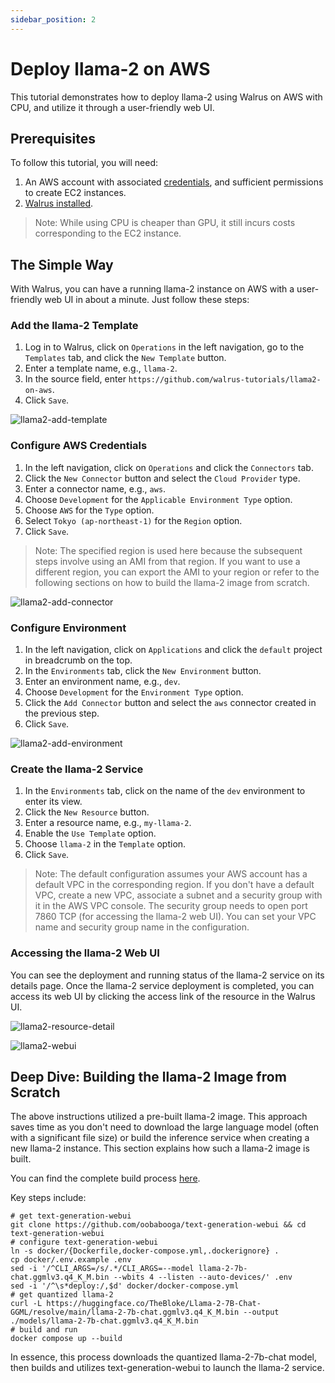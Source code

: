 ```yaml
---
sidebar_position: 2
---
```


# Deploy llama-2 on AWS

This tutorial demonstrates how to deploy llama-2 using Walrus on AWS with CPU, and utilize it through a user-friendly web UI.

## Prerequisites

To follow this tutorial, you will need:

1. An AWS account with associated [credentials](https://docs.aws.amazon.com/general/latest/gr/aws-sec-cred-types.html), and sufficient permissions to create EC2 instances.
2. [Walrus installed](/deploy/standalone).

> Note:
> While using CPU is cheaper than GPU, it still incurs costs corresponding to the EC2 instance.

## The Simple Way

With Walrus, you can have a running llama-2 instance on AWS with a user-friendly web UI in about a minute. Just follow these steps:

### Add the llama-2 Template
1. Log in to Walrus, click on `Operations` in the left navigation, go to the `Templates` tab, and click the `New Template` button.
2. Enter a template name, e.g., `llama-2`.
3. In the source field, enter `https://github.com/walrus-tutorials/llama2-on-aws`.
4. Click `Save`.

![llama2-add-template](/img/v0.6.0/tutorials/llama2-on-aws/llama2-add-template.png)

### Configure AWS Credentials
1. In the left navigation, click on `Operations` and click the `Connectors` tab.
2. Click the `New Connector` button and select the `Cloud Provider` type.
3. Enter a connector name, e.g., `aws`.
4. Choose `Development` for the `Applicable Environment Type` option.
5. Choose `AWS` for the `Type` option.
6. Select `Tokyo (ap-northeast-1)` for the `Region` option.
7. Click `Save`.

> Note:
> The specified region is used here because the subsequent steps involve using an AMI from that region. If you want to use a different region, you can export the AMI to your region or refer to the following sections on how to build the llama-2 image from scratch.

![llama2-add-connector](/img/v0.6.0/tutorials/llama2-on-aws/llama2-add-connector.png)

### Configure Environment

1. In the left navigation, click on `Applications` and click the `default` project in breadcrumb on the top.
2. In the `Environments` tab, click the `New Environment` button.
3. Enter an environment name, e.g., `dev`.
4. Choose `Development` for the `Environment Type` option.
5. Click the `Add Connector` button and select the `aws` connector created in the previous step.
6. Click `Save`.

![llama2-add-environment](/img/v0.6.0/tutorials/llama2-on-aws/llama2-add-environment.png)

### Create the llama-2 Service
1. In the `Environments` tab, click on the name of the `dev` environment to enter its view.
2. Click the `New Resource` button.
3. Enter a resource name, e.g., `my-llama-2`.
4. Enable the `Use Template` option.
5. Choose `llama-2` in the `Template` option.
6. Click `Save`.

> Note:
> The default configuration assumes your AWS account has a default VPC in the corresponding region. If you don't have a default VPC, create a new VPC, associate a subnet and a security group with it in the AWS VPC console.
> The security group needs to open port 7860 TCP (for accessing the llama-2 web UI). You can set your VPC name and security group name in the configuration.

### Accessing the llama-2 Web UI

You can see the deployment and running status of the llama-2 service on its details page. Once the llama-2 service deployment is completed, you can access its web UI by clicking the access link of the resource in the Walrus UI.

![llama2-resource-detail](/img/v0.6.0/tutorials/llama2-on-aws/llama2-resource-detail.png)

![llama2-webui](/img/v0.6.0/tutorials/llama2-on-aws/llama2-web-ui.png)

## Deep Dive: Building the llama-2 Image from Scratch

The above instructions utilized a pre-built llama-2 image. This approach saves time as you don't need to download the large language model (often with a significant file size) or build the inference service when creating a new llama-2 instance.
This section explains how such a llama-2 image is built.

You can find the complete build process [here](https://github.com/walrus-tutorials/llama2-on-aws/blob/build/main.tf).

Key steps include:

```shell
# get text-generation-webui
git clone https://github.com/oobabooga/text-generation-webui && cd text-generation-webui
# configure text-generation-webui
ln -s docker/{Dockerfile,docker-compose.yml,.dockerignore} .
cp docker/.env.example .env
sed -i '/^CLI_ARGS=/s/.*/CLI_ARGS=--model llama-2-7b-chat.ggmlv3.q4_K_M.bin --wbits 4 --listen --auto-devices/' .env
sed -i '/^\s*deploy:/,$d' docker/docker-compose.yml
# get quantized llama-2
curl -L https://huggingface.co/TheBloke/Llama-2-7B-Chat-GGML/resolve/main/llama-2-7b-chat.ggmlv3.q4_K_M.bin --output ./models/llama-2-7b-chat.ggmlv3.q4_K_M.bin
# build and run
docker compose up --build
```

In essence, this process downloads the quantized llama-2-7b-chat model, then builds and utilizes text-generation-webui to launch the llama-2 service.